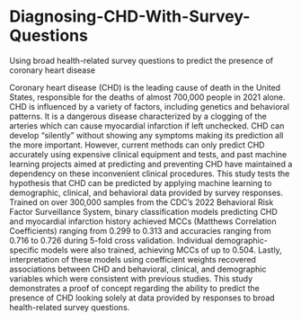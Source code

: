# Diagnosing-CHD-With-Survey-Questions
Using broad health-related survey questions to predict the presence of coronary heart disease

Coronary heart disease (CHD) is the leading cause of death in the United States, responsible for the deaths of almost 700,000 people in 2021 alone. CHD is influenced by a variety of factors, including genetics and behavioral patterns. It is a dangerous disease characterized by a clogging of the arteries which can cause myocardial infarction if left unchecked. CHD can develop “silently” without showing any symptoms making its prediction all the more important. However, current methods can only predict CHD accurately using expensive clinical equipment and tests, and past machine learning projects aimed at predicting and preventing CHD have maintained a dependency on these inconvenient clinical procedures. This study tests the hypothesis that CHD can be predicted by applying machine learning to demographic, clinical, and behavioral data provided by survey responses. Trained on over 300,000 samples from the CDC’s 2022 Behavioral Risk Factor Surveillance System, binary classification models predicting CHD and myocardial infarction history achieved MCCs (Matthews Correlation Coefficients) ranging from 0.299 to 0.313 and accuracies ranging from 0.716 to 0.726 during 5-fold cross validation. Individual demographic-specific models were also trained, achieving MCCs of up to 0.504. Lastly, interpretation of these models using coefficient weights recovered associations between CHD and behavioral, clinical, and demographic variables which were consistent with previous studies. This study demonstrates a proof of concept regarding the ability to predict the presence of CHD looking solely at data provided by responses to broad health-related survey questions.
